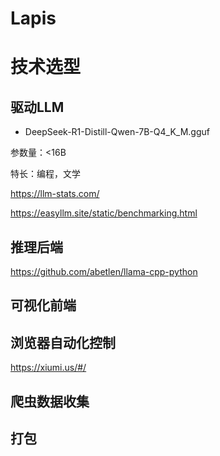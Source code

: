 # Lapis

# 技术选型

## 驱动LLM

* DeepSeek-R1-Distill-Qwen-7B-Q4_K_M.gguf

参数量：<16B

特长：编程，文学

https://llm-stats.com/

https://easyllm.site/static/benchmarking.html

## 推理后端

https://github.com/abetlen/llama-cpp-python

## 可视化前端

## 浏览器自动化控制

https://xiumi.us/#/

## 爬虫数据收集

## 打包
